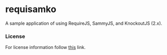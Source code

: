 requisamko
==========

A sample application of using RequireJS, SammyJS, and KnockoutJS (2.x).

### License
For license information follow [this](https://github.com/dogonthehorizon/requisamko/blob/master/README.md) link.
